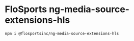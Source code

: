 # FloSports ng-media-source-extensions-hls

```sh
npm i @flosportsinc/ng-media-source-extensions-hls
```